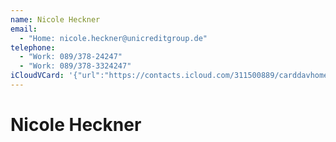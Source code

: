 ```yaml
---
name: Nicole Heckner
email:
  - "Home: nicole.heckner@unicreditgroup.de"
telephone:
  - "Work: 089/378-24247"
  - "Work: 089/378-3324247"
iCloudVCard: '{"url":"https://contacts.icloud.com/311500889/carddavhome/card/YWVkYmE0ZmQtNTExZS00YmQxLWFiZjQtOTA1OTI5Yzg3MjU5.vcf","etag":"\"kmfhe9ae\"","data":"BEGIN:VCARD\r\nVERSION:3.0\r\nFN:\r\nN:Heckner;Nicole;;;\r\nUID:aedba4fd-511e-4bd1-abf4-905929c87259\r\nPRODID:ez-vcard 0.9.14-fc\r\nREV:2025-04-03T22:10:18Z\r\nORG:;\r\nEMAIL;TYPE=HOME:nicole.heckner@unicreditgroup.de\r\nTEL;TYPE=WORK:089/378-24247\r\nTEL;TYPE=WORK:089/378-3324247\r\nEND:VCARD"}'
---
```

# Nicole Heckner